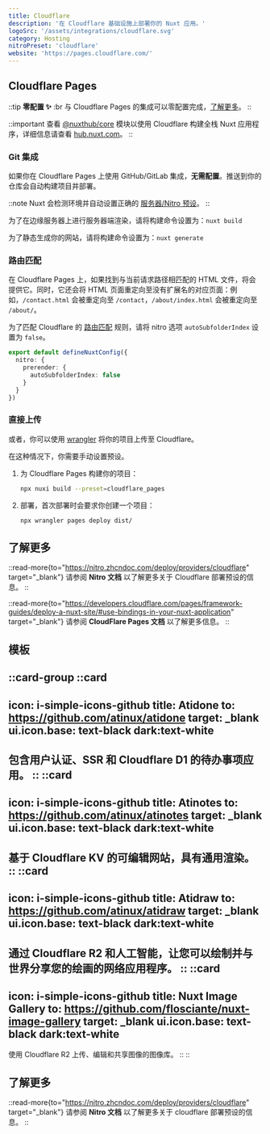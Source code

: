 ```yaml
---
title: Cloudflare
description: '在 Cloudflare 基础设施上部署你的 Nuxt 应用。'
logoSrc: '/assets/integrations/cloudflare.svg'
category: Hosting
nitroPreset: 'cloudflare'
website: 'https://pages.cloudflare.com/'
---
```


## Cloudflare Pages

::tip
**零配置 ✨**
:br
与 Cloudflare Pages 的集成可以零配置完成，[了解更多](https://nitro.zhcndoc.com/deploy#zero-config-providers)。
::

::important
查看 [@nuxthub/core](/modules/hub) 模块以使用 Cloudflare 构建全栈 Nuxt 应用程序，详细信息请查看 [hub.nuxt.com](https://hub.nuxt.com)。
::

### Git 集成

如果你在 Cloudflare Pages 上使用 GitHub/GitLab 集成，**无需配置**。推送到你的仓库会自动构建项目并部署。

::note
Nuxt 会检测环境并自动设置正确的 [服务器/Nitro 预设](https://nitro.zhcndoc.com/deploy/providers/cloudflare)。
::

为了在边缘服务器上进行服务器端渲染，请将构建命令设置为：`nuxt build`

为了静态生成你的网站，请将构建命令设置为：`nuxt generate`

### 路由匹配

在 Cloudflare Pages 上，如果找到与当前请求路径相匹配的 HTML 文件，将会提供它。同时，它还会将 HTML 页面重定向至没有扩展名的对应页面：例如，`/contact.html` 会被重定向至 `/contact`，`/about/index.html` 会被重定向至 `/about/`。

为了匹配 Cloudflare 的 [路由匹配](https://developers.cloudflare.com/pages/configuration/serving-pages/#route-matching) 规则，请将 nitro 选项 `autoSubfolderIndex` 设置为 `false`。

```ts [nuxt.config.ts]
export default defineNuxtConfig({
  nitro: {
    prerender: {
      autoSubfolderIndex: false
    }
  }
})
```

### 直接上传

或者，你可以使用 [wrangler](https://github.com/cloudflare/workers-sdk) 将你的项目上传至 Cloudflare。

在这种情况下，你需要手动设置预设。

1. 为 Cloudflare Pages 构建你的项目：

    ```bash [终端]
    npx nuxi build --preset=cloudflare_pages
    ```

2. 部署，首次部署时会要求你创建一个项目：

    ```bash [终端]
    npx wrangler pages deploy dist/
    ```

## 了解更多

::read-more{to="https://nitro.zhcndoc.com/deploy/providers/cloudflare" target="_blank"}
请参阅 **Nitro 文档** 以了解更多关于 Cloudflare 部署预设的信息。
::

::read-more{to="https://developers.cloudflare.com/pages/framework-guides/deploy-a-nuxt-site/#use-bindings-in-your-nuxt-application" target="_blank"}
请参阅 **CloudFlare Pages 文档** 以了解更多信息。
::

## 模板

::card-group
  ::card
  ---
  icon: i-simple-icons-github
  title: Atidone
  to: https://github.com/atinux/atidone
  target: _blank
  ui.icon.base: text-black dark:text-white
  ---
  包含用户认证、SSR 和 Cloudflare D1 的待办事项应用。
  ::
  ::card
  ---
  icon: i-simple-icons-github
  title: Atinotes
  to: https://github.com/atinux/atinotes
  target: _blank
  ui.icon.base: text-black dark:text-white
  ---
  基于 Cloudflare KV 的可编辑网站，具有通用渲染。
  ::
  ::card
  ---
  icon: i-simple-icons-github
  title: Atidraw
  to: https://github.com/atinux/atidraw
  target: _blank
  ui.icon.base: text-black dark:text-white
  ---
  通过 Cloudflare R2 和人工智能，让您可以绘制并与世界分享您的绘画的网络应用程序。
  ::
  ::card
  ---
  icon: i-simple-icons-github
  title: Nuxt Image Gallery
  to: https://github.com/flosciante/nuxt-image-gallery
  target: _blank
  ui.icon.base: text-black dark:text-white
  ---
  使用 Cloudflare R2 上传、编辑和共享图像的图像库。
  ::
::

## 了解更多

::read-more{to="https://nitro.zhcndoc.com/deploy/providers/cloudflare" target="_blank"}
请参阅 **Nitro 文档** 以了解更多关于 cloudflare 部署预设的信息。
::
